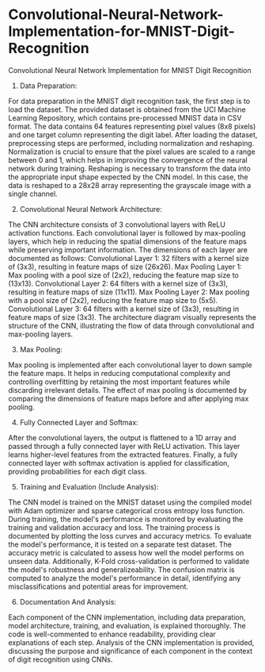 # Convolutional-Neural-Network-Implementation-for-MNIST-Digit-Recognition

Convolutional Neural Network Implementation for MNIST Digit Recognition


1.	Data Preparation:

For data preparation in the MNIST digit recognition task, the first step is to load the dataset. The provided dataset is obtained from the UCI Machine Learning Repository, which contains pre-processed MNIST data in CSV format. The data contains 64 features representing pixel values (8x8 pixels) and one target column representing the digit label.
After loading the dataset, preprocessing steps are performed, including normalization and reshaping. Normalization is crucial to ensure that the pixel values are scaled to a range between 0 and 1, which helps in improving the convergence of the neural network during training. Reshaping is necessary to transform the data into the appropriate input shape expected by the CNN model. In this case, the data is reshaped to a 28x28 array representing the grayscale image with a single channel.

2.	Convolutional Neural Network Architecture:

The CNN architecture consists of 3 convolutional layers with ReLU activation functions. Each convolutional layer is followed by max-pooling layers, which help in reducing the spatial dimensions of the feature maps while preserving important information. The dimensions of each layer are documented as follows:
Convolutional Layer 1: 32 filters with a kernel size of (3x3), resulting in feature maps of size (26x26).
Max Pooling Layer 1: Max pooling with a pool size of (2x2), reducing the feature map size to (13x13).
Convolutional Layer 2: 64 filters with a kernel size of (3x3), resulting in feature maps of size (11x11).
Max Pooling Layer 2: Max pooling with a pool size of (2x2), reducing the feature map size to (5x5).
Convolutional Layer 3: 64 filters with a kernel size of (3x3), resulting in feature maps of size (3x3).
The architecture diagram visually represents the structure of the CNN, illustrating the flow of data through convolutional and max-pooling layers.

3.	Max Pooling:

Max pooling is implemented after each convolutional layer to down sample the feature maps. It helps in reducing computational complexity and controlling overfitting by retaining the most important features while discarding irrelevant details. The effect of max pooling is documented by comparing the dimensions of feature maps before and after applying max pooling.

4.	Fully Connected Layer and Softmax:

After the convolutional layers, the output is flattened to a 1D array and passed through a fully connected layer with ReLU activation. This layer learns higher-level features from the extracted features. Finally, a fully connected layer with softmax activation is applied for classification, providing probabilities for each digit class.

5.	Training and Evaluation (Include Analysis):

The CNN model is trained on the MNIST dataset using the compiled model with Adam optimizer and sparse categorical cross entropy loss function. During training, the model's performance is monitored by evaluating the training and validation accuracy and loss. The training process is documented by plotting the loss curves and accuracy metrics.
To evaluate the model's performance, it is tested on a separate test dataset. The accuracy metric is calculated to assess how well the model performs on unseen data. Additionally, K-Fold cross-validation is performed to validate the model's robustness and generalizeability. The confusion matrix is computed to analyze the model's performance in detail, identifying any misclassifications and potential areas for improvement.

6.	Documentation And Analysis:

Each component of the CNN implementation, including data preparation, model architecture, training, and evaluation, is explained thoroughly. The code is well-commented to enhance readability, providing clear explanations of each step. Analysis of the CNN implementation is provided, discussing the purpose and significance of each component in the context of digit recognition using CNNs.


